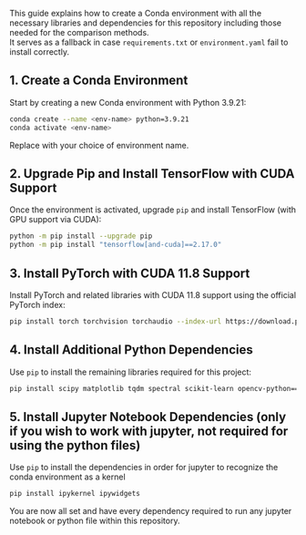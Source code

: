This guide explains how to create a Conda environment with all the necessary libraries and dependencies for this repository including those needed for the comparison methods.  
It serves as a fallback in case `requirements.txt` or `environment.yaml` fail to install correctly.

## 1. Create a Conda Environment

Start by creating a new Conda environment with Python 3.9.21:

```bash
conda create --name <env-name> python=3.9.21
conda activate <env-name>
```
Replace <env-name> with your choice of environment name.

## 2. Upgrade Pip and Install TensorFlow with CUDA Support

Once the environment is activated, upgrade `pip` and install TensorFlow (with GPU support via CUDA):

```bash
python -m pip install --upgrade pip
python -m pip install "tensorflow[and-cuda]==2.17.0"
```

## 3. Install PyTorch with CUDA 11.8 Support

Install PyTorch and related libraries with CUDA 11.8 support using the official PyTorch index:

```bash
pip install torch torchvision torchaudio --index-url https://download.pytorch.org/whl/cu118
```
## 4. Install Additional Python Dependencies

Use `pip` to install the remaining libraries required for this project:

```bash
pip install scipy matplotlib tqdm spectral scikit-learn opencv-python==4.11.0.86 fvcore torchsummary torchprofile einops pynvml typing sewar pandas
```

## 5. Install Jupyter Notebook Dependencies (only if you wish to work with jupyter, not required for using the python files)

Use `pip` to install the dependencies in order for jupyter to recognize the conda environment as a kernel

```bash
pip install ipykernel ipywidgets
```

You are now all set and have every dependency required to run any jupyter notebook or python file within this repository.
